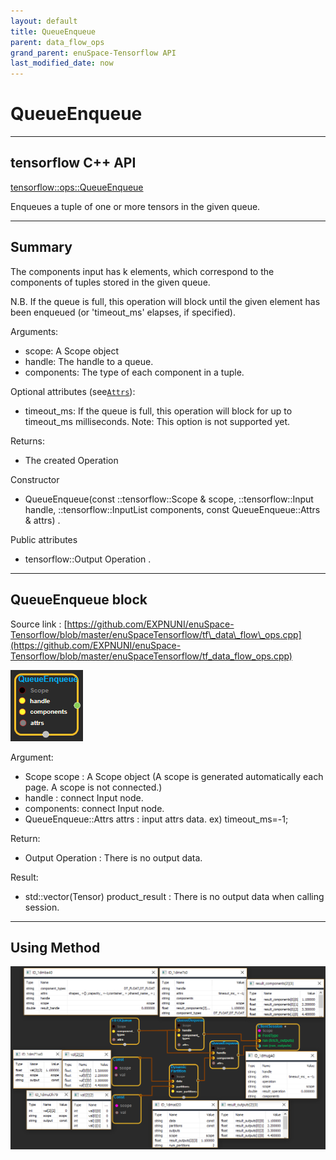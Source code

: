 ```yaml
--- 
layout: default 
title: QueueEnqueue 
parent: data_flow_ops 
grand_parent: enuSpace-Tensorflow API 
last_modified_date: now 
--- 
```


# QueueEnqueue

---

## tensorflow C++ API

[tensorflow::ops::QueueEnqueue](https://www.tensorflow.org/api_docs/cc/class/tensorflow/ops/queue-enqueue)

Enqueues a tuple of one or more tensors in the given queue.

---

## Summary

The components input has k elements, which correspond to the components of tuples stored in the given queue.

N.B. If the queue is full, this operation will block until the given element has been enqueued \(or 'timeout\_ms' elapses, if specified\).

Arguments:

* scope: A Scope object
* handle: The handle to a queue.
* components: The type of each component in a tuple.

Optional attributes \(see[`Attrs`](https://www.tensorflow.org/api_docs/cc/struct/tensorflow/ops/queue-dequeue/attrs.html#structtensorflow_1_1ops_1_1_queue_dequeue_1_1_attrs)\):

* timeout\_ms: If the queue is full, this operation will block for up to timeout\_ms milliseconds. Note: This option is not supported yet.

Returns:

* The created Operation 

Constructor

* QueueEnqueue\(const ::tensorflow::Scope & scope, ::tensorflow::Input handle, ::tensorflow::InputList components, const QueueEnqueue::Attrs & attrs\) .

Public attributes

* tensorflow::Output Operation .

---

## QueueEnqueue block

Source link : [https://github.com/EXPNUNI/enuSpace-Tensorflow/blob/master/enuSpaceTensorflow/tf\_data\_flow\_ops.cpp](https://github.com/EXPNUNI/enuSpace-Tensorflow/blob/master/enuSpaceTensorflow/tf_data_flow_ops.cpp)

![](./assets/dataflow_QueueEnque_Symbol.png)

Argument:

* Scope scope : A Scope object \(A scope is generated automatically each page. A scope is not connected.\)
* handle : connect  Input node.
* components: connect  Input node.
* QueueEnqueue::Attrs attrs : input attrs data. ex\) timeout\_ms=-1;

Return:

* Output Operation : There is no output data.

Result:

* std::vector\(Tensor\) product\_result : There is no output data when calling session.

---

## Using Method

![](./assets/dataflow_DynamicPartition_Method.png)

